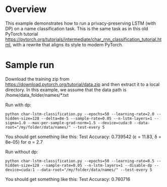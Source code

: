 # Overview

This example demonstrates how to run a privacy-preserving LSTM (with DP) on a name classification task. This is the same task as in this old PyTorch tutorial https://pytorch.org/tutorials/intermediate/char_rnn_classification_tutorial.html, with a rewrite that aligns its style to modern PyTorch.

# Sample run

Download the training zip from https://download.pytorch.org/tutorial/data.zip and then extract it to a local directory. In this example, we assume that the data path is /home/data_folder/names/*.txt

Run with dp:

```
python char-lstm-classification.py --epochs=50 --learning-rate=2.0 --hidden-size=128 --delta=8e-5 --sample-rate=0.05 --n-lstm-layers=1 --sigma=1.0 --max-per-sample-grad-norm=1.5 --device=cuda:0 --data-root="/my/folder/data/names/" --test-every 5
```

You should get something like this: Test Accuracy: 0.739542 (ε = 11.83, δ = 8e-05) for α = 2.7

Run without dp:

```
python char-lstm-classification.py --epochs=50 --learning-rate=0.5 --hidden-size=128 --sample-rate=0.05 --n-lstm-layers=1 --disable-dp --device=cuda:1 --data-root="/my/folder/data/names/" --test-every 5
```
You should get something like this: Test Accuracy: 0.760716
